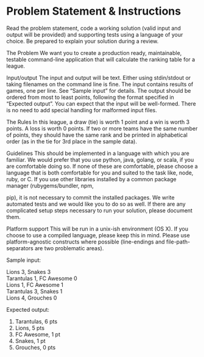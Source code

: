 # Problem Statement & Instructions

Read the problem statement, code a working solution (valid input and output will be provided)
and supporting tests using a language of your choice. Be prepared to explain your solution
during a review.

The Problem
We want you to create a production ready, maintainable, testable command-line application that
will calculate the ranking table for a league.

Input/output
The input and output will be text. Either using stdin/stdout or taking filenames on the command
line is fine.
The input contains results of games, one per line. See “Sample input” for details.
The output should be ordered from most to least points, following the format specified in
“Expected output”.
You can expect that the input will be well-formed. There is no need to add special handling for
malformed input files.

The Rules
In this league, a draw (tie) is worth 1 point and a win is worth 3 points. A loss is worth 0 points.
If two or more teams have the same number of points, they should have the same rank and be
printed in alphabetical order (as in the tie for 3rd place in the sample data).

Guidelines
This should be implemented in a language with which you are familiar. We would prefer that
you use python, java, golang, or scala, if you are comfortable doing so. If none of these are
comfortable, please choose a language that is both comfortable for you and suited to the task
like, node, ruby, or C.
If you use other libraries installed by a common package manager (rubygems/bundler, npm,

pip), it is not necessary to commit the installed packages.
We write automated tests and we would like you to do so as well.
If there are any complicated setup steps necessary to run your solution, please document them.

Platform support
This will be run in a unix-ish environment (OS X). If you choose to use a compiled language,
please keep this in mind. Please use platform-agnostic constructs where possible (line-endings
and file-path-separators are two problematic areas).

Sample input:

Lions 3, Snakes 3               
Tarantulas 1, FC Awesome 0    
Lions 1, FC Awesome 1         
Tarantulas 3, Snakes 1         
Lions 4, Grouches 0           


Expected output:

1. Tarantulas, 6 pts 
2. Lions, 5 pts      
3. FC Awesome, 1 pt  
3. Snakes, 1 pt      
5. Grouches, 0 pts   
